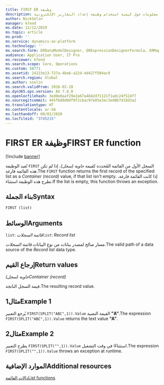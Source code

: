 ```yaml
---
title: FIRST ER وظيفة
description: يوفر هذا الموضوع معلومات حول كيفية استخدام وظيفة إعداد التقارير الإلكترونية FIRST (ER).
author: NickSelin
manager: kfend
ms.date: 12/12/2019
ms.topic: article
ms.prod: ''
ms.service: dynamics-ax-platform
ms.technology: ''
ms.search.form: ERDataModelDesigner, ERExpressionDesignerFormula, ERMappedFormatDesigner, ERModelMappingDesigner
audience: Application User, IT Pro
ms.reviewer: kfend
ms.search.scope: Core, Operations
ms.custom: 58771
ms.assetid: 24223e13-727a-4be6-a22d-4d427f504ac9
ms.search.region: Global
ms.author: nselin
ms.search.validFrom: 2016-02-28
ms.dyn365.ops.version: AX 7.0.0
ms.openlocfilehash: 3ed0e0aaf29e2a67a4842d71121f1adc24f524f7
ms.sourcegitcommit: 445f6d8d0df9f2cbac97e85e3ec3ed8b7d18d3a2
ms.translationtype: HT
ms.contentlocale: ar-SA
ms.lasthandoff: 09/01/2020
ms.locfileid: "3745215"
---
```

# <a name="first-er-function"></a><span data-ttu-id="d245a-103">FIRST ER وظيفة</span><span class="sxs-lookup"><span data-stu-id="d245a-103">FIRST ER function</span></span>

[!include [banner](../includes/banner.md)]

<span data-ttu-id="d245a-104">تُعيد الوظيفة `FIRST` السجل الأول من القائمة المُحددة كقيمة *حاوية (سجل)*، إذا لم تكن هذه القائمة فارغة.</span><span class="sxs-lookup"><span data-stu-id="d245a-104">The `FIRST` function returns the first record of the specified list as a *Container (record)* value, if that list isn't empty.</span></span> <span data-ttu-id="d245a-105">إذا كانت القائمة فارغة، تطرح هذه الوظيفة استثناء.</span><span class="sxs-lookup"><span data-stu-id="d245a-105">If the list is empty, this function throws an exception.</span></span>

## <a name="syntax"></a><span data-ttu-id="d245a-106">بناء الجملة</span><span class="sxs-lookup"><span data-stu-id="d245a-106">Syntax</span></span>

```vb
FIRST (list)
```

## <a name="arguments"></a><span data-ttu-id="d245a-107">الوسائط</span><span class="sxs-lookup"><span data-stu-id="d245a-107">Arguments</span></span>

<span data-ttu-id="d245a-108">`list`: *قائمة السجلات*</span><span class="sxs-lookup"><span data-stu-id="d245a-108">`list`: *Record list*</span></span>

<span data-ttu-id="d245a-109">مسار صالح لمصدر بيانات من نوع البيانات *قائمة السجلات*.</span><span class="sxs-lookup"><span data-stu-id="d245a-109">The valid path of a data source of the *Record list* data type.</span></span>

## <a name="return-values"></a><span data-ttu-id="d245a-110">إرجاع القيم</span><span class="sxs-lookup"><span data-stu-id="d245a-110">Return values</span></span>

<span data-ttu-id="d245a-111">*حاوية (سجل)*</span><span class="sxs-lookup"><span data-stu-id="d245a-111">*Container (record)*</span></span>

<span data-ttu-id="d245a-112">قيمة السجل الناتجة.</span><span class="sxs-lookup"><span data-stu-id="d245a-112">The resulting record value.</span></span>

## <a name="example-1"></a><span data-ttu-id="d245a-113">مثال1</span><span class="sxs-lookup"><span data-stu-id="d245a-113">Example 1</span></span>

<span data-ttu-id="d245a-114">يُرجع التعبير `FIRST(SPLIT("ABC",1)).Value` القيمة النصية **"A"**.</span><span class="sxs-lookup"><span data-stu-id="d245a-114">The expression `FIRST(SPLIT("ABC",1)).Value` returns the text value **"A"**.</span></span>

## <a name="example-2"></a><span data-ttu-id="d245a-115">مثال2</span><span class="sxs-lookup"><span data-stu-id="d245a-115">Example 2</span></span>

<span data-ttu-id="d245a-116">يطرح التعبير `FIRST(SPLIT("",1)).Value` استثناءًا في وقت التشغيل.</span><span class="sxs-lookup"><span data-stu-id="d245a-116">The expression `FIRST(SPLIT("",1)).Value` throws an exception at runtime.</span></span>

## <a name="additional-resources"></a><span data-ttu-id="d245a-117">الموارد الإضافية</span><span class="sxs-lookup"><span data-stu-id="d245a-117">Additional resources</span></span>

[<span data-ttu-id="d245a-118">دالات القائمة</span><span class="sxs-lookup"><span data-stu-id="d245a-118">List functions</span></span>](er-functions-category-list.md)
